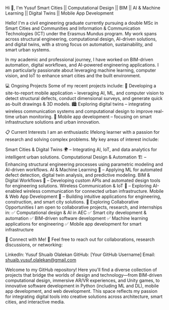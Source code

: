 Hi 👋, I'm Yusuf
Smart Cities || Computational Design || BIM || AI & Machine Learning || Digital Twins || Mobile App Development

Hello! I'm a civil engineering graduate currently pursuing a double MSc in Smart Cities and Communities and Information & Communication Technologies (ICT) under the Erasmus Mundus program. My work spans across structural engineering, computational design, AI-driven solutions, and digital twins, with a strong focus on automation, sustainability, and smart urban systems.

In my academic and professional journey, I have worked on BIM-driven automation, digital workflows, and AI-powered engineering applications. I am particularly passionate about leveraging machine learning, computer vision, and IoT to enhance smart cities and the built environment.

💻 Ongoing Projects
Some of my recent projects include:
🚧 Developing a site-to-report mobile application – leveraging AI, ML, and computer vision to detect structural defects, conduct dimensional surveys, and generate quick as-built drawings & 3D models.
🏙️ Exploring digital twins – integrating wireless communication systems and computational design to improve real-time urban monitoring.
📱 Mobile app development – focusing on smart infrastructure solutions and urban innovation.

📋 Current Interests
I am an enthusiastic lifelong learner with a passion for research and solving complex problems. My key areas of interest include:

Smart Cities & Digital Twins 🌍 – Integrating AI, IoT, and data analytics for intelligent urban solutions.
Computational Design & Automation 🏗️ – Enhancing structural engineering processes using parametric modeling and AI-driven workflows.
AI & Machine Learning 🤖 – Applying ML for automated defect detection, digital twin analysis, and predictive modeling.
BIM & Digital Workflows 🔗 – Developing custom APIs and automated design tools for engineering solutions.
Wireless Communication & IoT 📡 – Exploring AI-enabled wireless communication for connected urban infrastructure.
Mobile & Web App Development 📲 – Building intuitive applications for engineering, construction, and smart city solutions.
🎯 Exploring Collaborative Opportunities
I am open to collaborative projects, research, and internships in:
✅ Computational design & AI in AEC
✅ Smart city development & automation
✅ BIM-driven software development
✅ Machine learning applications for engineering
✅ Mobile app development for smart infrastructure

🔗 Connect with Me!
🚀 Feel free to reach out for collaborations, research discussions, or networking:

LinkedIn: Yusuf Shuaib Olalekan
GitHub: [Your GitHub Username]
Email: shuaib.yusuf.olalekan@gmail.com



Welcome to my GitHub repository! Here you'll find a diverse collection of projects that bridge the worlds of design and technology—from BIM-driven computational design, immersive AR/VR experiences, and Unity games, to innovative software development in Python (including ML and DL), mobile app development, and web development. This space reflects my passion for integrating digital tools into creative solutions across architecture, smart cities, and interactive media.
